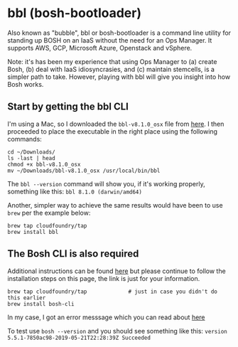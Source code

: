 # bbl (bosh-bootloader) 

Also known as "bubble", bbl or bosh-bootloader is a command line utility for standing up BOSH on an IaaS without the need for an Ops Manager. It supports AWS, GCP, Microsoft Azure, Openstack and vSphere.

Note: it's has been my experience that using Ops Manager to (a) create Bosh, (b) deal with IaaS idiosyncrasies, and (c) maintain stemcells, is a simpler path to take. However, playing with bbl will give you insight into how Bosh works.

## Start by getting the bbl CLI

I'm using a Mac, so I downloaded the `bbl-v8.1.0_osx` file from [here](https://github.com/cloudfoundry/bosh-bootloader/releases). I then proceeded to place the executable in the right place using the following commands:

```
cd ~/Downloads/
ls -last | head
chmod +x bbl-v8.1.0_osx 
mv ~/Downloads/bbl-v8.1.0_osx /usr/local/bin/bbl
```
The `bbl --version` command will show you, if it's working properly, something like this: `bbl 8.1.0 (darwin/amd64)`

Another, simpler way to achieve the same results would have been to use `brew` per the example below:

```
brew tap cloudfoundry/tap
brew install bbl
```

## The Bosh CLI is also required

Additional instructions can be found [here](https://github.com/cloudfoundry/bosh-bootloader) but please continue to follow the installation steps on this page, the link is just for your information.

```
brew tap cloudfoundry/tap             # just in case you didn't do this earlier
brew install bosh-cli
```

In my case, I got an error messsage which you can read about [here](./xcode-problem.md)

To test use `bosh --version` and you should see something like this: `version 5.5.1-7850ac98-2019-05-21T22:28:39Z Succeeded`











